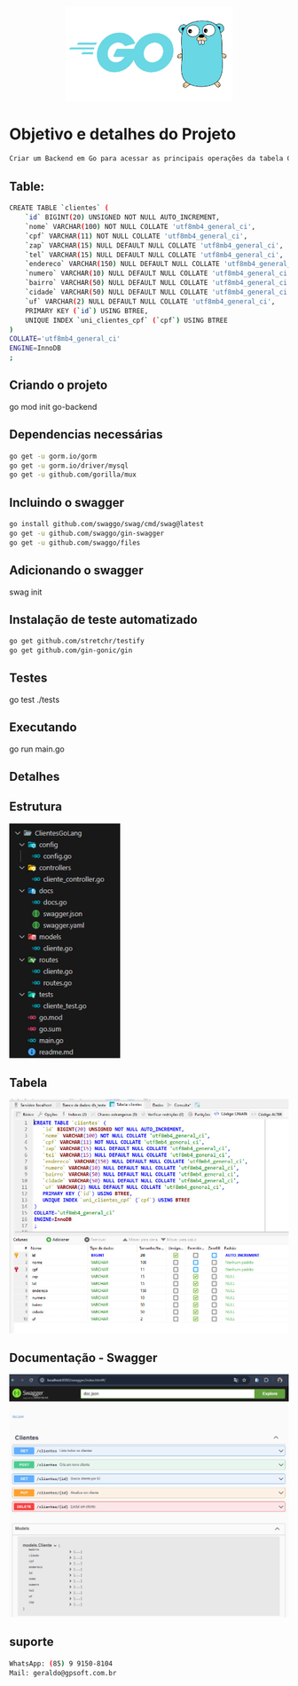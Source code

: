 <p align="center">
  <img src="./assets/img/logo.jpg" width="300"  alt="Logo" />
</p>

# Objetivo e detalhes do Projeto
```bash
Criar um Backend em Go para acessar as principais operações da tabela Clientes do banco mysql
```

## Table:
```bash
CREATE TABLE `clientes` (
	`id` BIGINT(20) UNSIGNED NOT NULL AUTO_INCREMENT,
	`nome` VARCHAR(100) NOT NULL COLLATE 'utf8mb4_general_ci',
	`cpf` VARCHAR(11) NOT NULL COLLATE 'utf8mb4_general_ci',
	`zap` VARCHAR(15) NULL DEFAULT NULL COLLATE 'utf8mb4_general_ci',
	`tel` VARCHAR(15) NULL DEFAULT NULL COLLATE 'utf8mb4_general_ci',
	`endereco` VARCHAR(150) NULL DEFAULT NULL COLLATE 'utf8mb4_general_ci',
	`numero` VARCHAR(10) NULL DEFAULT NULL COLLATE 'utf8mb4_general_ci',
	`bairro` VARCHAR(50) NULL DEFAULT NULL COLLATE 'utf8mb4_general_ci',
	`cidade` VARCHAR(50) NULL DEFAULT NULL COLLATE 'utf8mb4_general_ci',
	`uf` VARCHAR(2) NULL DEFAULT NULL COLLATE 'utf8mb4_general_ci',
	PRIMARY KEY (`id`) USING BTREE,
	UNIQUE INDEX `uni_clientes_cpf` (`cpf`) USING BTREE
)
COLLATE='utf8mb4_general_ci'
ENGINE=InnoDB
;
```

## Criando o projeto
go mod init go-backend

## Dependencias necessárias
```bash
go get -u gorm.io/gorm
go get -u gorm.io/driver/mysql
go get -u github.com/gorilla/mux
```

## Incluindo o swagger
```bash
go install github.com/swaggo/swag/cmd/swag@latest
go get -u github.com/swaggo/gin-swagger
go get -u github.com/swaggo/files
```

## Adicionando o swagger
swag init

## Instalação de teste automatizado
```bash
go get github.com/stretchr/testify
go get github.com/gin-gonic/gin
```

## Testes
go test ./tests

## Executando 
go run main.go

## Detalhes
## Estrutura
<img src="./assets/img/est.jpg" width="200" alt="estrutura" />

## Tabela
<img src="./assets/img/db.jpg" width="800" alt="tabela" />

## Documentação - Swagger
<img src="./assets/img/sw.jpg" width="800" alt="Logo" />

## suporte
```bash
WhatsApp: (85) 9 9150-8104
Mail: geraldo@gpsoft.com.br
```
